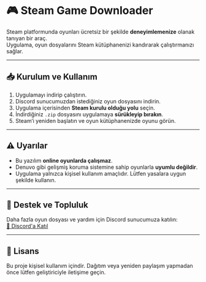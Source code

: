 # 🎮 Steam Game Downloader

Steam platformunda oyunları ücretsiz bir şekilde **deneyimlemenize** olanak tanıyan bir araç.  
Uygulama, oyun dosyalarını Steam kütüphanenizi kandırarak çalıştırmanızı sağlar.

---

## 📥 Kurulum ve Kullanım

1. Uygulamayı indirip çalıştırın.
2. Discord sunucumuzdan istediğiniz oyun dosyasını indirin.
3. Uygulama içerisinden **Steam kurulu olduğu yolu** seçin.
4. İndirdiğiniz `.zip` dosyasını uygulamaya **sürükleyip bırakın**.
5. Steam’i yeniden başlatın ve oyun kütüphanenizde oyunu görün.

---

## ⚠️ Uyarılar

- Bu yazılım **online oyunlarda çalışmaz**.
- Denuvo gibi gelişmiş koruma sistemine sahip oyunlarla **uyumlu değildir**.
- Uygulama yalnızca kişisel kullanım amaçlıdır. Lütfen yasalara uygun şekilde kullanın.

---

## 💬 Destek ve Topluluk

Daha fazla oyun dosyası ve yardım için Discord sunucumuza katılın:  
[💬 Discord'a Katıl](https://discord.gg/ha3qcjnxnw)

---

## 📄 Lisans

Bu proje kişisel kullanım içindir. Dağıtım veya yeniden paylaşım yapmadan önce lütfen geliştiriciyle iletişime geçin.
